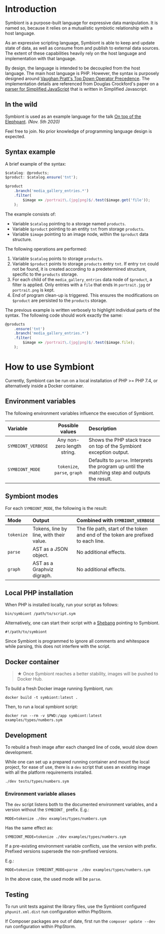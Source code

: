 # Introduction

Symbiont is a purpose-built language for expressive data manipulation. It is
named so, because it relies on a mutualistic symbiotic relationship with a
host language.

As an expressive scripting language, Symbiont is able to keep and update state
of data, as well as consume from and publish to external data sources.
The extent of these capabilities heavily rely on the host language and
implementation with that language.

By design, the language is intended to be decoupled from the host language. The
main host language is PHP. However, the syntax is purposely designed around
[Vaughan Pratt's Top Down Operator Precedence](https://dl.acm.org/citation.cfm?id=512931).
The implementation details are referenced from
Douglas Crockford's paper on a
[parser for Simplified JavaScript](http://crockford.com/javascript/tdop/)
that is written in Simplified Javascript.

## In the wild

Symbiont is used as an example language for the talk
[On top of the Elephpant](https://www.meetup.com/GroningenPHP/events/jhvhqrybcpbhb/).
*(Nov. 5th 2020)*

Feel free to join. No prior knowledge of programming language design is expected.

## Syntax example

A brief example of the syntax:

```javascript
$catalog: @products;
$product: $catalog.ensure('tnt');

$product
    .branch('media_gallery_entries.*')
    .filter(
        $image => /portrait\.(jpg|png)$/.test($image.get('file'));
    );
```

The example consists of:

- Variable `$catalog` pointing to a storage named `products`.
- Variable `$product` pointing to an entity `tnt` from storage `products`.
- Variable `$image` pointing to an image node, within the `$product` data structure.

The following operations are performed:

1. Variable `$catalog` points to storage `products`.
2. Variable `$product` points to storage `products` entry `tnt`.
   If entry `tnt` could not be found, it is created according to a predetermined
   structure, specific to the `products` storage.
3. For each child of the `media_gallery_entries` data node of `$product`, a filter
   is applied. Only entries with a `file` that ends in `portrait.jpg` or
   `portrait.png` is kept.
4. End of program clean-up is triggered. This ensures the modifications on
   `$product` are persisted to the `products` storage.

The previous example is written verbosely to highlight individual parts of the
syntax. The following code should work exactly the same:

```javascript
@products
    .ensure('tnt')
    .branch('media_gallery_entries.*')
    .filter(
        $image => /portrait\.(jpg|png)$/.test($image.file);
    );
```

# How to use Symbiont

Currently, Symbiont can be run on a local installation of PHP >= PHP 7.4, or
alternatively inside a Docker container.

## Environment variables

The following environment variables influence the execution of Symbiont.

| Variable           | Possible values              | Description |
|:-------------------|:----------------------------:|:------------|
| `SYMBIONT_VERBOSE` | Any non-zero length string.  | Shows the PHP stack trace on top of the Symbiont exception output. |
| `SYMBIONT_MODE`    | `tokenize`, `parse`, `graph` | Defaults to `parse`. Interprets the program up until the matching step and outputs the result. |

## Symbiont modes

For each `SYMBIONT_MODE`, the following is the result:

| Mode       | Output                                  | Combined with `SYMBIONT_VERBOSE` |
|:-----------|:----------------------------------------|:---------------------------------|
| `tokenize` | Tokens, line by line, with their value. | The file path, start of the token and end of the token are prefixed to each line. |
| `parse`    | AST as a JSON object.                   | No additional effects. |
| `graph`    | AST as a Graphviz digraph.              | No additional effects. |

## Local PHP installation

When PHP is installed locally, run your script as follows:

```
bin/symbiont /path/to/script.sym
```

Alternatively, one can start their script with a
[Shebang](https://en.wikipedia.org/wiki/Shebang_(Unix)) pointing to Symbiont.

```
#!/path/to/symbiont
```

Since Symbiont is programmed to ignore all comments and whitespace while parsing,
this does not interfere with the script.

## Docker container

> ★ Once Symbiont reaches a better stability, images will be pushed to Docker Hub.

To build a fresh Docker image running Symbiont, run:

```
docker build -t symbiont:latest .
```

Then, to run a local symbiont script:

```
docker run --rm -v $PWD:/app symbiont:latest examples/types/numbers.sym
```

## Development

To rebuild a fresh image after each changed line of code, would slow down
development.

While one can set up a prepared running container and mount the local project,
for ease of use, there is a `dev` script that uses an existing image with all
the platform requirements installed.

```
./dev tests/types/numbers.sym
```

### Environment variable aliases

The `dev` script listens both to the documented environment variables, and a
version without the `SYMBIONT_` prefix. E.g.:

```
MODE=tokenize ./dev examples/types/numbers.sym
```

Has the same effect as:

```
SYMBIONT_MODE=tokenize ./dev examples/types/numbers.sym
```

If a pre-existing environment variable conflicts, use the version with prefix.
Prefixed versions supersede the non-prefixed versions.

E.g.:

```
MODE=tokenize SYMBIONT_MODE=parse ./dev examples/types/numbers.sym
```

In the above case, the used mode will be `parse`.

## Testing

To run unit tests against the library files, use the Symbiont configured
`phpunit.xml.dist` run configuration within PhpStorm.

If Composer packages are out of date, first run the `composer update --dev`
run configuration within PhpStorm.
